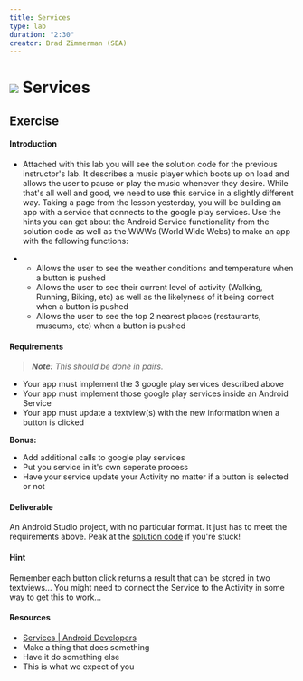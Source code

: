```yaml
---
title: Services
type: lab
duration: "2:30"
creator: Brad Zimmerman (SEA)
---
```


# ![](https://ga-dash.s3.amazonaws.com/production/assets/logo-9f88ae6c9c3871690e33280fcf557f33.png) Services

## Exercise

#### Introduction

* Attached with this lab you will see the solution code for the previous instructor's lab. It describes a music player which boots up on load and allows the user to pause or play the music whenever they desire. While that's all well and good, we need to use this service in a slightly different way. Taking a page from the lesson yesterday, you will be building an app with a service that connects to the google play services. Use the hints you can get about the Android Service functionality from the solution code as well as the WWWs (World Wide Webs) to make an app with the following functions:

* 
  * Allows the user to see the weather conditions and temperature when a button is pushed
  * Allows the user to see their current level of activity (Walking, Running, Biking, etc) as well as the likelyness of it being correct when a button is pushed
  * Allows the user to see the top 2 nearest places (restaurants, museums, etc) when a button is pushed

#### Requirements

> ***Note:*** _This should be done in pairs._

* Your app must implement the 3 google play services described above
* Your app must implement those google play services inside an Android Service
* Your app must update a textview(s) with the new information when a button is clicked

**Bonus:**

* Add additional calls to google play services
* Put you service in it's own seperate process
* Have your service update your Activity no matter if a button is selected or not

#### Deliverable

An Android Studio project, with no particular format. It just has to meet the requirements above. Peak at the [solution code](solution-code) if you're stuck!

#### Hint

Remember each button click returns a result that can be stored in two textviews...
You might need to connect the Service to the Activity in some way to get this to work...

#### Resources

- [Services | Android Developers](http://developer.android.com/reference/android/app/Service.html)
- Make a thing that does something
- Have it do something else
- This is what we expect of you
